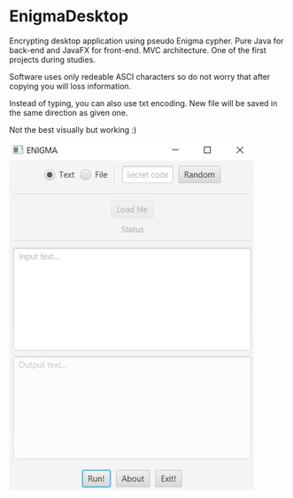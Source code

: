 # EnigmaDesktop
Encrypting desktop application using pseudo Enigma cypher. Pure Java for back-end and JavaFX for front-end. MVC architecture. One of the first projects during studies.

Software uses only redeable ASCI characters so do not worry that after copying you will loss information.

Instead of typing, you can also use txt encoding. New file will be saved in the same direction as given one.

Not the best visually but working :)




![UI](https://github.com/PDymala/EnigmaDesktop/blob/master/enigma.JPG?raw=true "UI")
